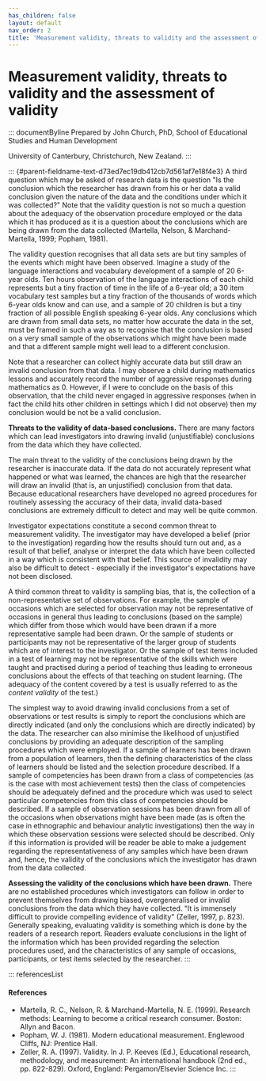```yaml
---
has_children: false
layout: default
nav_order: 2
title: 'Measurement validity, threats to validity and the assessment of validity '
---
```

# Measurement validity, threats to validity and the assessment of validity 


::: documentByline
Prepared by John Church, PhD, School of Educational Studies and Human
Development

University of Canterbury, Christchurch, New Zealand.
:::

::: {#parent-fieldname-text-d73ed7ec19db412cb7d561af7e18f4e3}
A third question which may be asked of research data is the question "Is
the conclusion which the researcher has drawn from his or her data a
valid conclusion given the nature of the data and the conditions under
which it was collected?" Note that the validity question is not so much
a question about the adequacy of the observation procedure employed or
the data which it has produced as it is a question about the conclusions
which are being drawn from the data collected (Martella, Nelson, &
Marchand-Martella, 1999; Popham, 1981).

The validity question recognises that all data sets are but tiny samples
of the events which might have been observed. Imagine a study of the
language interactions and vocabulary development of a sample of 20
6-year olds. Ten hours observation of the language interactions of each
child represents but a tiny fraction of time in the life of a 6-year
old; a 30 item vocabulary test samples but a tiny fraction of the
thousands of words which 6-year olds know and can use, and a sample of
20 children is but a tiny fraction of all possible English speaking
6-year olds. Any conclusions which are drawn from small data sets, no
matter how accurate the data in the set, must be framed in such a way as
to recognise that the conclusion is based on a very small sample of the
observations which might have been made and that a different sample
might well lead to a different conclusion.

Note that a researcher can collect highly accurate data but still draw
an invalid conclusion from that data. I may observe a child during
mathematics lessons and accurately record the number of aggressive
responses during mathematics as 0. However, if I were to conclude on the
basis of this observation, that the child never engaged in aggressive
responses (when in fact the child hits other children in settings which
I did not observe) then my conclusion would be not be a valid
conclusion.

**Threats to the validity of data-based conclusions.** There are many
factors which can lead investigators into drawing invalid
(unjustifiable) conclusions from the data which they have collected.

The main threat to the validity of the conclusions being drawn by the
researcher is inaccurate data. If the data do not accurately represent
what happened or what was learned, the chances are high that the
researcher will draw an invalid (that is, an unjustified) conclusion
from that data. Because educational researchers have developed no agreed
procedures for routinely assessing the accuracy of their data, invalid
data-based conclusions are extremely difficult to detect and may well be
quite common.

Investigator expectations constitute a second common threat to
measurement validity. The investigator may have developed a belief
(prior to the investigation) regarding how the results should turn out
and, as a result of that belief, analyse or interpret the data which
have been collected in a way which is consistent with that belief. This
source of invalidity may also be difficult to detect - especially if the
investigator\'s expectations have not been disclosed.

A third common threat to validity is sampling bias, that is, the
collection of a non-representative set of observations. For example, the
sample of occasions which are selected for observation may not be
representative of occasions in general thus leading to conclusions
(based on the sample) which differ from those which would have been
drawn if a more representative sample had been drawn. Or the sample of
students or participants may not be representative of the larger group
of students which are of interest to the investigator. Or the sample of
test items included in a test of learning may not be representative of
the skills which were taught and practised during a period of teaching
thus leading to erroneous conclusions about the effects of that teaching
on student learning. (The adequacy of the content covered by a test is
usually referred to as the *content validity* of the test.)

The simplest way to avoid drawing invalid conclusions from a set of
observations or test results is simply to report the conclusions which
are directly indicated (and only the conclusions which are directly
indicated) by the data. The researcher can also minimise the likelihood
of unjustified conclusions by providing an adequate description of the
sampling procedures which were employed. If a sample of learners has
been drawn from a population of learners, then the defining
characteristics of the class of learners should be listed and the
selection procedure described. If a sample of competencies has been
drawn from a class of competencies (as is the case with most achievement
tests) then the class of competencies should be adequately defined and
the procedure which was used to select particular competencies from this
class of competencies should be described. If a sample of observation
sessions has been drawn from all of the occasions when observations
might have been made (as is often the case in ethnographic and behaviour
analytic investigations) then the way in which these observation
sessions were selected should be described. Only if this information is
provided will be reader be able to make a judgement regarding the
representativeness of any samples which have been drawn and, hence, the
validity of the conclusions which the investigator has drawn from the
data collected.

**Assessing the validity of the conclusions which have been drawn.**
There are no established procedures which investigators can follow in
order to prevent themselves from drawing biased, overgeneralised or
invalid conclusions from the data which they have collected. "It is
immensely difficult to provide compelling evidence of validity" (Zeller,
1997, p. 823). Generally speaking, evaluating validity is something
which is done by the readers of a research report. Readers evaluate
conclusions in the light of the information which has been provided
regarding the selection procedures used, and the characteristics of any
sample of occasions, participants, or test items selected by the
researcher.
:::

::: referencesList
#### References

-   Martella, R. C., Nelson, R. & Marchand-Martella, N. E. (1999).
    Research methods: Learning to become a critical research consumer.
    Boston: Allyn and Bacon.
-   Popham, W. J. (1981). Modern educational measurement. Englewood
    Cliffs, NJ: Prentice Hall.
-   Zeller, R. A. (1997). Validity. In J. P. Keeves (Ed.), Educational
    research, methodology, and measurement: An international handbook
    (2nd ed., pp. 822-829). Oxford, England: Pergamon/Elsevier Science
    Inc.
:::
